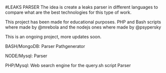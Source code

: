 #LEAKS PARSER
The idea is create a leaks parser in different languages to compare what are the best technologies for this type of work.

This project has been made for educational purposes.
PHP and Bash scripts where made by @mrebola and the nodejs ones where made by @psypersky

This is an ongoing project, more updates soon.

BASH/MongoDB:
Parser
Pathgenerator

NODE/Mysql:
Parser

PHP/Mysql:
Web search engine for the query.sh script 
Parser